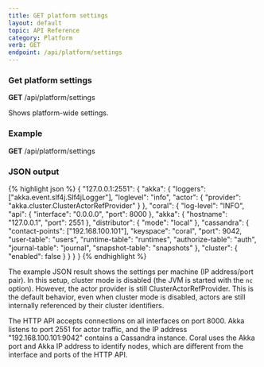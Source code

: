 ```yaml
---
title: GET platform settings
layout: default
topic: API Reference
category: Platform
verb: GET
endpoint: /api/platform/settings
---
```

<!--
   Licensed to the Apache Software Foundation (ASF) under one or more
   contributor license agreements.  See the NOTICE file distributed with
   this work for additional information regarding copyright ownership.
   The ASF licenses this file to You under the Apache License, Version 2.0
   (the "License"); you may not use this file except in compliance with
   the License.  You may obtain a copy of the License at

       http://www.apache.org/licenses/LICENSE-2.0

   Unless required by applicable law or agreed to in writing, software
   distributed under the License is distributed on an "AS IS" BASIS,
   WITHOUT WARRANTIES OR CONDITIONS OF ANY KIND, either express or implied.
   See the License for the specific language governing permissions and
   limitations under the License.
-->

### Get platform settings

<div class="alert alert-info" role="alert"><strong>GET</strong> /api/platform/settings</div>

Shows platform-wide settings.

### Example

<div class="alert alert-info" role="alert"><strong>GET</strong> /api/platform/settings</div>

### JSON output

{% highlight json %}
{
  "127.0.0.1:2551": {
    "akka": {
      "loggers": ["akka.event.slf4j.Slf4jLogger"],
      "loglevel": "info",
      "actor": {
        "provider": "akka.cluster.ClusterActorRefProvider"
      }
    }, "coral": {
      "log-level": "INFO",
      "api": {
        "interface": "0.0.0.0",
        "port": 8000
      }, "akka": {
        "hostname": "127.0.0.1",
        "port": 2551
      }, "distributor": {
        "mode": "local"
      }, "cassandra": {
        "contact-points": ["192.168.100.101"],
        "keyspace": "coral",
        "port": 9042,
        "user-table": "users",
        "runtime-table": "runtimes",
        "authorize-table": "auth",
        "journal-table": "journal",
        "snapshot-table": "snapshots"
      }, "cluster": {
        "enabled": false
      }
    }
  }
}
{% endhighlight %}

The example JSON result shows the settings per machine (IP address/port pair). In this setup, cluster mode is disabled (the JVM is started with the `nc` option). However, the actor provider is still ClusterActorRefProvider. This is the default behavior, even when cluster mode is disabled, actors are still internally referenced by their cluster identifiers. 

The HTTP API accepts connections on all interfaces on port 8000. Akka listens to port 2551 for actor traffic, and the IP address "192.168.100.101:9042" contains a Cassandra instance. Coral uses the Akka port and Akka IP address to identify nodes, which are different from the interface and ports of the HTTP API. 